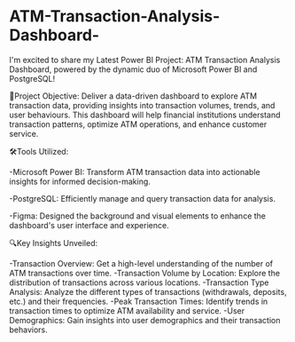 # ATM-Transaction-Analysis-Dashboard-



I'm excited to share my Latest Power BI Project: ATM Transaction Analysis Dashboard, powered by the dynamic duo of Microsoft Power BI and PostgreSQL!

🎯Project Objective:
Deliver a data-driven dashboard to explore ATM transaction data, providing insights into transaction volumes, trends, and user behaviours. This dashboard will help financial institutions understand transaction patterns, optimize ATM operations, and enhance customer service.

🛠️Tools Utilized:

-Microsoft Power BI: Transform ATM transaction data into actionable insights for informed decision-making.

-PostgreSQL: Efficiently manage and query transaction data for analysis.

-Figma: Designed the background and visual elements to enhance the dashboard's user interface and experience.

🔍Key Insights Unveiled:

-Transaction Overview: Get a high-level understanding of the number of ATM transactions over time.
-Transaction Volume by Location: Explore the distribution of transactions across various locations.
-Transaction Type Analysis: Analyze the different types of transactions (withdrawals, deposits, etc.) and their frequencies.
-Peak Transaction Times: Identify trends in transaction times to optimize ATM availability and service.
-User Demographics: Gain insights into user demographics and their transaction behaviors.
